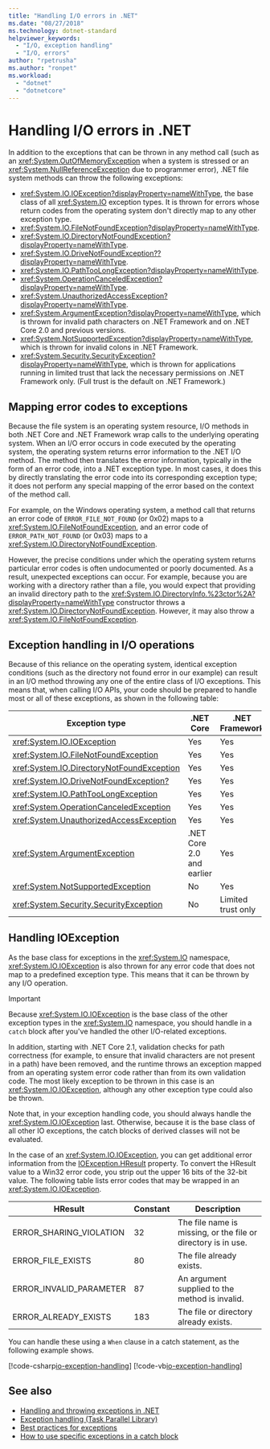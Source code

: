 ```yaml
---
title: "Handling I/O errors in .NET"
ms.date: "08/27/2018"
ms.technology: dotnet-standard
helpviewer_keywords: 
  - "I/O, exception handling"
  - "I/O, errors"
author: "rpetrusha"
ms.author: "ronpet"
ms.workload: 
  - "dotnet"
  - "dotnetcore"
---
```

# Handling I/O errors in .NET

In addition to the exceptions that can be thrown in any method call (such as an <xref:System.OutOfMemoryException> when a system is stressed or an <xref:System.NullReferenceException> due to programmer error), .NET file system methods can throw the following exceptions:

- <xref:System.IO.IOException?displayProperty=nameWithType>, the base class of all <xref:System.IO> exception types. It is thrown for errors whose return codes from the operating system don't directly map to any other exception type.
- <xref:System.IO.FileNotFoundException?displayProperty=nameWithType>.
- <xref:System.IO.DirectoryNotFoundException?displayProperty=nameWithType>.
- <xref:System.IO.DriveNotFoundException??displayProperty=nameWithType>.
- <xref:System.IO.PathTooLongException?displayProperty=nameWithType>.
- <xref:System.OperationCanceledException?displayProperty=nameWithType>.
- <xref:System.UnauthorizedAccessException?displayProperty=nameWithType>.
- <xref:System.ArgumentException?displayProperty=nameWithType>, which is thrown for invalid path characters on .NET Framework and on .NET Core 2.0 and previous versions.
- <xref:System.NotSupportedException?displayProperty=nameWithType>, which is thrown for invalid colons in .NET Framework.
- <xref:System.Security.SecurityException?displayProperty=nameWithType>, which is thrown for applications running in limited trust that lack the necessary permissions on .NET Framework only. (Full trust is the default on .NET Framework.)

## Mapping error codes to exceptions

Because the file system is an operating system resource, I/O methods in both .NET Core and .NET Framework wrap calls to the underlying operating system. When an I/O error occurs in code executed by the operating system, the operating system returns error information to the .NET I/O method. The method then translates the error information, typically in the form of an error code, into a .NET exception type. In most cases, it does this by directly translating the error code into its corresponding exception type; it does not perform any special mapping of the error based on the context of the method call.

For example, on the Windows operating system, a method call that returns an error code of `ERROR_FILE_NOT_FOUND` (or 0x02) maps to a <xref:System.IO.FileNotFoundException>, and an error code of `ERROR_PATH_NOT_FOUND` (or 0x03) maps to a <xref:System.IO.DirectoryNotFoundException>.

However, the precise conditions under which the operating system returns particular error codes is often undocumented or poorly documented. As a result, unexpected exceptions can occur. For example, because you are working with a directory rather than a file, you would expect that providing an invalid directory path to the <xref:System.IO.DirectoryInfo.%23ctor%2A?displayProperty=nameWithType> constructor throws a <xref:System.IO.DirectoryNotFoundException>. However, it may also throw a <xref:System.IO.FileNotFoundException>.

## Exception handling in I/O operations

Because of this reliance on the operating system, identical exception conditions (such as the directory not found error in our example) can result in an I/O method throwing any one of the entire class of I/O exceptions. This means that, when calling I/O APIs, your code should be prepared to handle most or all of these exceptions, as shown in the following table:

| Exception type | .NET Core | .NET Framework |
|---|---|---|
| <xref:System.IO.IOException> | Yes | Yes |
| <xref:System.IO.FileNotFoundException> | Yes | Yes |
| <xref:System.IO.DirectoryNotFoundException> | Yes | Yes |
| <xref:System.IO.DriveNotFoundException?> | Yes | Yes |
| <xref:System.IO.PathTooLongException> | Yes | Yes |
| <xref:System.OperationCanceledException> | Yes | Yes |
| <xref:System.UnauthorizedAccessException> | Yes | Yes |
| <xref:System.ArgumentException> | .NET Core 2.0 and earlier| Yes |
| <xref:System.NotSupportedException> | No | Yes |
| <xref:System.Security.SecurityException> | No | Limited trust only |

## Handling IOException

As the base class for exceptions in the <xref:System.IO> namespace, <xref:System.IO.IOException> is also thrown for any error code that does not map to a predefined exception type. This means that it can be thrown by any I/O operation.

> [!IMPORTANT]
> Because <xref:System.IO.IOException> is the base class of the other exception types in the <xref:System.IO> namespace, you should handle in a `catch` block after you've handled the other I/O-related exceptions.

In addition, starting with .NET Core 2.1, validation checks for path correctness (for example, to ensure that invalid characters are not present in a path) have been removed, and the runtime throws an exception mapped from an operating system error code rather than from its own validation code. The most likely exception to be thrown in this case is an <xref:System.IO.IOException>, although any other exception type could also be thrown.

Note that, in your exception handling code, you should always handle the <xref:System.IO.IOException> last. Otherwise, because it is the base class of all other IO exceptions, the catch blocks of derived classes will not be evaluated.

In the case of an <xref:System.IO.IOException>, you can get additional error information from the [IOException.HResult](xref:System.Exception.HResult) property. To convert the HResult value to a Win32 error code, you strip out the upper 16 bits of the 32-bit value. The following table lists error codes that may be wrapped in an <xref:System.IO.IOException>.

| HResult | Constant | Description |
| --- | --- | --- |
| ERROR_SHARING_VIOLATION | 32 | The file name is missing, or the file or directory is in use. |
| ERROR_FILE_EXISTS | 80 | The file already exists. |
| ERROR_INVALID_PARAMETER | 87 | An argument supplied to the method is invalid. |
| ERROR_ALREADY_EXISTS | 183 | The file or directory already exists. |

You can handle these using a `When` clause in a catch statement, as the following example shows.

[!code-csharp[io-exception-handling](~/samples/snippets/standard/io/io-exceptions/cs/io-exceptions.cs)]
[!code-vb[io-exception-handling](~/samples/snippets/standard/io/io-exceptions/vb/io-exceptions.vb)]

## See also

- [Handling and throwing exceptions in .NET](../exceptions/index.md)
- [Exception handling (Task Parallel Library)](../parallel-programming/exception-handling-task-parallel-library.md)
- [Best practices for exceptions](../exceptions/best-practices-for-exceptions.md)
- [How to use specific exceptions in a catch block](../exceptions/how-to-use-specific-exceptions-in-a-catch-block.md)